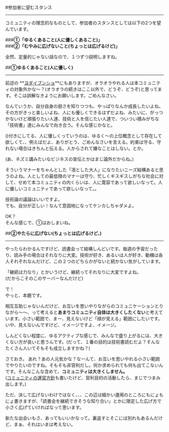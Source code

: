 #参加者に望むスタンス
***
コミュニティの理念的なものとして、参加者のスタンスとしては以下の2つを望んでいます。  

###**①「ゆるくあること(人に優しくあること)」**  
###**②「むやみに広げないこと(ちょっとは広げるけど)」**  
  
  全然、定量的じゃない話なので、１つずつ説明しますね。 

##**①ゆるくあること(人に優しく)**
***
前述の **[ヨダイブンショ](https://drive.google.com/drive/folders/1mxnv1ZHB-EKRU8YodLXY6yUTUl9Epqts)**にもありますが、オラオラやれる人は本コミュニティの対象外かな〜？(オラオラの続きはここ以外で、どうぞ、どうぞ)と思ってます。そこは誤解なきようにお願いします。ごめんなさい。

  なんていうか、自分自身の弱さを知りつつも、やっぱりなんか成長したいよね、その方がきっと楽しいよね、人にも優しくできるはずだよね、みたいに、がっつかないけど頑張りたい人達、技術と人を信じたい人達で、ついつい積みがちな「技術書」達にみんなで向き合う。そんな感じかなと。

  ()付きにしてる、人に優しくっていうのは、ゆるく〜の上位概念として存在して欲しくて、、例えばだよ、ありがとう、ごめんなさいを言える。約束は守る、守れない場合はきちんと伝える。人からされて嫌なことはしない。とか。
  
  (あ、ネズミ講みたいなビジネスの宣伝とかはまじ論外だからね。)
  
  そういうマナーをちゃんとした「凛とした大人」になりたいニーズ結構あると思うのよね。人としての最低限のマナーは守り、忙しくギスギスしがちな社会に対して、せめて本コミュニティの内くらいは、人に寛容であって欲しいなって。人に優しいコミュニティであって欲しいなって。。
  
  技術論の議論はいいですよ。  
  でも、自分が正しい！なんて意固地になってケンカしちゃダメよ。
  
  OK？  
  そんな感じで、①はおしまいね。

##**②やたらに広げない(ちょっとは広げるけど、)**
***
  やったらわかるんですけど、読書会って結構しんどいです。毎週の予習だったり、読み手の場合はそれなりに大変。技術が好き、あるいは人が好き、動機は各人それぞれなんだけど、この２つのどちらかがないと続かない気がしています。  
  
  「継続は力なり」とかいうけど、継続ってそれなりに大変ですよね。  
   (だからこそのこのサーバーなんだけど)
  
  で！  
  やっと、本題です。
  
  相互互助じゃないんだけど、お互いを思いやりながらのコミュニケーションとりながら〜〜、って考えると**あまりコミュニティ自体は大きくしたくない**と考えています。小さい範囲で、まー、見えないけど「顔が見える」範囲にしたいです。いや、見えないんですけど、イメージですよ、イメージ。
  
  しんどくない程度に、ゆるアクティブな感じで、みんなで盛り上がるには、大きくない方が良いと思うんです。(だって、１番の目的は技術書読むだよ？そんなたくさん人いてそもそも成立しますかね？)
  
  さておき。
  あれ？あの人元気かな？なーんて、お互いを思いやれる小さい範囲でやりたいのですね。そもそも非営利だし。何か求められても何も出てこないんです。そんなこんな含めて、**コミュニティは大きくしません。**  
  ([コミュニティの運営方針](https://bitbucket.org/kumegoon/dokusyokai/src/master/%E3%82%B3%E3%83%9F%E3%83%A5%E3%83%8B%E3%83%86%E3%82%A3%E3%81%AB%E3%81%A4%E3%81%84%E3%81%A6.md/#コミュニティの運営方針)も書いたけど、営利目的の活動したら、まじでつまみ出します。)
  
  ただ、決して広げないわけではなく、、、この辺は細かい運用のところにもにょもにょ書きますが、「読書会を継続できそうな知り合い」とかに限定した広げ方で小さく広げていければなって思います。
  
  新たな出会いもさ、あってもいいかなって。裏返すとそこには別れもあるんだけど、まぁ、それはいまは考えない。